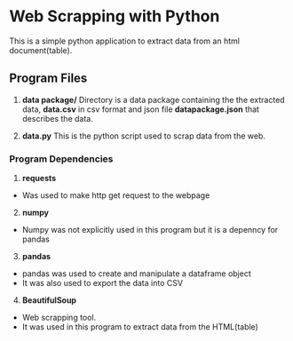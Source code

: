 
# Web Scrapping with Python

This is a simple  python application to extract data from an html document(table).

## Program Files

1. **data package/** 
  Directory is a data package containing the the extracted data, **data.csv** in csv format and json file **datapackage.json** that describes the data.

2. **data.py**
  This is the python script used to scrap data from the web.



### Program Dependencies

1. **requests**
- Was used to make http get request to the webpage

2. **numpy**
- Numpy was not explicitly used in this program but it is a depenncy for pandas

3. **pandas**
- pandas was used to create and manipulate a dataframe object 
- It was also used to export the data into CSV

4. **BeautifulSoup**
- Web scrapping tool.
- It was used in this program to extract data from the HTML(table)